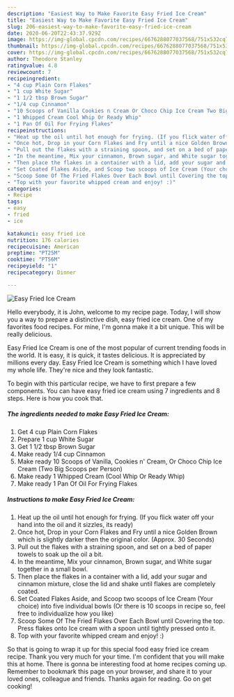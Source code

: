 ```yaml
---
description: "Easiest Way to Make Favorite Easy Fried Ice Cream"
title: "Easiest Way to Make Favorite Easy Fried Ice Cream"
slug: 206-easiest-way-to-make-favorite-easy-fried-ice-cream
date: 2020-06-20T22:43:37.929Z
image: https://img-global.cpcdn.com/recipes/6676288077037568/751x532cq70/easy-fried-ice-cream-recipe-main-photo.jpg
thumbnail: https://img-global.cpcdn.com/recipes/6676288077037568/751x532cq70/easy-fried-ice-cream-recipe-main-photo.jpg
cover: https://img-global.cpcdn.com/recipes/6676288077037568/751x532cq70/easy-fried-ice-cream-recipe-main-photo.jpg
author: Theodore Stanley
ratingvalue: 4.8
reviewcount: 7
recipeingredient:
- "4 cup Plain Corn Flakes"
- "1 cup White Sugar"
- "1 1/2 tbsp Brown Sugar"
- "1/4 cup Cinnamon"
- "10 Scoops of Vanilla Cookies n Cream Or Choco Chip Ice Cream Two Big Scoops per Person"
- "1 Whipped Cream Cool Whip Or Ready Whip"
- "1 Pan Of Oil For Frying Flakes"
recipeinstructions:
- "Heat up the oil until hot enough for frying. (If you flick water off your hand into the oil and it sizzles, its ready)"
- "Once hot, Drop in your Corn Flakes and Fry until a nice Golden Brown which is slightly darker then the original color. (Approx. 30 Seconds)"
- "Pull out the flakes with a straining spoon, and set on a bed of paper towels to soak up the oil a bit."
- "In the meantime, Mix your cinnamon, Brown sugar, and White sugar together in a small bowl."
- "Then place the flakes in a container with a lid, add your sugar and cinnamon mixture, close the lid and shake until flakes are completely coated."
- "Set Coated Flakes Aside, and Scoop two scoops of Ice Cream (Your choice) into five individual bowls (Or there is 10 scoops in recipe so, feel free to individualize how you like)"
- "Scoop Some Of The Fried Flakes Over Each Bowl until Covering the top. Press flakes onto Ice cream with a spoon until tightly pressed onto it."
- "Top with your favorite whipped cream and enjoy! :)"
categories:
- Recipe
tags:
- easy
- fried
- ice

katakunci: easy fried ice 
nutrition: 176 calories
recipecuisine: American
preptime: "PT25M"
cooktime: "PT56M"
recipeyield: "1"
recipecategory: Dinner

---
```



![Easy Fried Ice Cream](https://img-global.cpcdn.com/recipes/6676288077037568/751x532cq70/easy-fried-ice-cream-recipe-main-photo.jpg)

Hello everybody, it is John, welcome to my recipe page. Today, I will show you a way to prepare a distinctive dish, easy fried ice cream. One of my favorites food recipes. For mine, I'm gonna make it a bit unique. This will be really delicious.

Easy Fried Ice Cream is one of the most popular of current trending foods in the world. It is easy, it is quick, it tastes delicious. It is appreciated by millions every day. Easy Fried Ice Cream is something which I have loved my whole life. They're nice and they look fantastic.




To begin with this particular recipe, we have to first prepare a few components. You can have easy fried ice cream using 7 ingredients and 8 steps. Here is how you cook that.

##### The ingredients needed to make Easy Fried Ice Cream:

1. Get 4 cup Plain Corn Flakes
1. Prepare 1 cup White Sugar
1. Get 1 1/2 tbsp Brown Sugar
1. Make ready 1/4 cup Cinnamon
1. Make ready 10 Scoops of Vanilla, Cookies n&#39; Cream, Or Choco Chip Ice Cream (Two Big Scoops per Person)
1. Make ready 1 Whipped Cream (Cool Whip Or Ready Whip)
1. Make ready 1 Pan Of Oil For Frying Flakes




##### Instructions to make Easy Fried Ice Cream:

1. Heat up the oil until hot enough for frying. (If you flick water off your hand into the oil and it sizzles, its ready)
1. Once hot, Drop in your Corn Flakes and Fry until a nice Golden Brown which is slightly darker then the original color. (Approx. 30 Seconds)
1. Pull out the flakes with a straining spoon, and set on a bed of paper towels to soak up the oil a bit.
1. In the meantime, Mix your cinnamon, Brown sugar, and White sugar together in a small bowl.
1. Then place the flakes in a container with a lid, add your sugar and cinnamon mixture, close the lid and shake until flakes are completely coated.
1. Set Coated Flakes Aside, and Scoop two scoops of Ice Cream (Your choice) into five individual bowls (Or there is 10 scoops in recipe so, feel free to individualize how you like)
1. Scoop Some Of The Fried Flakes Over Each Bowl until Covering the top. Press flakes onto Ice cream with a spoon until tightly pressed onto it.
1. Top with your favorite whipped cream and enjoy! :)




So that is going to wrap it up for this special food easy fried ice cream recipe. Thank you very much for your time. I'm confident that you will make this at home. There is gonna be interesting food at home recipes coming up. Remember to bookmark this page on your browser, and share it to your loved ones, colleague and friends. Thanks again for reading. Go on get cooking!
